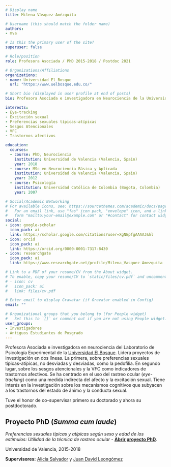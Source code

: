 ```yaml
---
# Display name
title: Milena Vásquez-Amézquita

# Username (this should match the folder name)
authors:
- mva

# Is this the primary user of the site?
superuser: false

# Role/position
role: Profesora Asociada / PhD 2015-2018 / Postdoc 2021

# Organizations/Affiliations
organizations:
- name: Universidad El Bosque
  url: "https://www.uelbosque.edu.co/"

# Short bio (displayed in user profile at end of posts)
bio: Profesora Asociada e investigadora en Neurociencia de la Universidad El Bosque. Interesada en investigación sobre los mecanismos cognitivos que subyacen a los trastornos del estado de ánimo y la conducta sexual.

interests:
- Eye-tracking
- Excitación sexual
- Preferencias sexuales típicas-atípicas
- Sesgos Atencionales
- VFC
- Trastornos afectivos

education:
  courses:
  - course: PhD, Neurociencia
    institution: Universidad de Valencia (Valencia, Spain)
    year: 2018
  - course: MSc en Neurociencia Básica y Aplicada
    institution: Universidad de Valencia (Valencia, Spain)
    year: 2012
  - course: Psicología
    institution: Universidad Católica de Colombia (Bogota, Colombia)
    year: 2007

# Social/Academic Networking
# For available icons, see: https://sourcethemes.com/academic/docs/page-builder/#icons
#   For an email link, use "fas" icon pack, "envelope" icon, and a link in the
#   form "mailto:your-email@example.com" or "#contact" for contact widget.
social:
- icon: google-scholar
  icon_pack: ai
  link: https://scholar.google.com/citations?user=XgNEpfgAAAAJ&hl
- icon: orcid
  icon_pack: ai
  link: https://orcid.org/0000-0001-7317-8430
- icon: researchgate
  icon_pack: ai
  link: https://www.researchgate.net/profile/Milena_Vasquez-Amezquita

# Link to a PDF of your resume/CV from the About widget.
# To enable, copy your resume/CV to `static/files/cv.pdf` and uncomment the lines below.
# - icon: cv
#   icon_pack: ai
#   link: files/cv.pdf

# Enter email to display Gravatar (if Gravatar enabled in Config)
email: ""

# Organizational groups that you belong to (for People widget)
#   Set this to `[]` or comment out if you are not using People widget.
user_groups:
- Investigadores
- Antiguos Estudiantes de Posgrado
---
```


Profesora Asociada e investigadora en neurociencia del Laboratorio de Psicología Experimental de la [Universidad El Bosque](https://www.uelbosque.edu.co/). Lidera proyectos de investigación en dos líneas. La primera, sobre preferencias sexuales típicas-atípicas, no desviadas y desviadas, como la pedofilia. En segundo lugar, sobre los sesgos atencionales y la VFC como indicadores de trastornos afectivos. Se ha centrado en el uso del rastreo ocular (*eye-tracking*) como una medida indirecta del afecto y la excitación sexual. Tiene interés en la investigación sobre los mecanismos cognitivos que subyacen a los trastornos del estado de ánimo y la conducta sexual.

Tuve el honor de co-supervisar primero su doctorado y ahora su postdoctorado.

## **Proyecto PhD (*Summa cum laude*)**  

*Preferencias sexuales típicas y atípicas según sexo y edad de los estímulos: Utilidad de la técnica de rastreo ocular* - [**Abrir proyecto PhD**](https://roderic.uv.es/handle/10550/67639).

Universidad de Valencia, 2015-2018

**Supervisores:** [Alicia Salvador](https://www.uv.es/labnsc/miembros%20individualmente/miembrosaliciasalvadoring.html) y [Juan David Leongómez](/es/#about)

